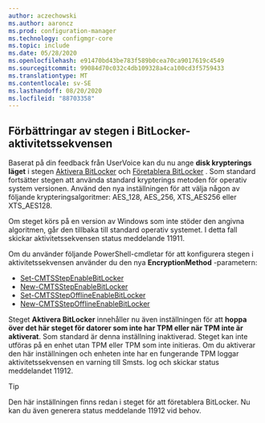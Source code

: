 ```yaml
---
author: aczechowski
ms.author: aaroncz
ms.prod: configuration-manager
ms.technology: configmgr-core
ms.topic: include
ms.date: 05/28/2020
ms.openlocfilehash: e91470bd43be783f589b0cea70ca9017619c4549
ms.sourcegitcommit: 99084d70c032c4db109328a4ca100cd3f5759433
ms.translationtype: MT
ms.contentlocale: sv-SE
ms.lasthandoff: 08/20/2020
ms.locfileid: "88703358"
---
```

## <a name="improvements-to-bitlocker-task-sequence-steps"></a><a name="bkmk_tsbitlocker"></a> Förbättringar av stegen i BitLocker-aktivitetssekvensen

<!--6995601-->

Baserat på din feedback från UserVoice kan du nu ange **disk krypterings läget** i stegen [Aktivera BitLocker](../../../../../osd/understand/task-sequence-steps.md#BKMK_EnableBitLocker) och [Företablera BitLocker](../../../../../osd/understand/task-sequence-steps.md#BKMK_PreProvisionBitLocker) . Som standard fortsätter stegen att använda standard krypterings metoden för operativ system versionen. Använd den nya inställningen för att välja någon av följande krypteringsalgoritmer: AES_128, AES_256, XTS_AES256 eller XTS_AES128.

Om steget körs på en version av Windows som inte stöder den angivna algoritmen, går den tillbaka till standard operativ systemet. I detta fall skickar aktivitetssekvensen status meddelande 11911.

Om du använder följande PowerShell-cmdletar för att konfigurera stegen i aktivitetssekvensen använder du den nya **EncryptionMethod** -parametern:

- [Set-CMTSStepEnableBitLocker](/powershell/module/configurationmanager/Set-CMTSStepEnableBitLocker?view=sccm-ps)
- [New-CMTSStepEnableBitLocker](/powershell/module/configurationmanager/New-CMTSStepEnableBitLocker?view=sccm-ps)
- [Set-CMTSStepOfflineEnableBitLocker](/powershell/module/configurationmanager/Set-CMTSStepOfflineEnableBitLocker?view=sccm-ps)
- [New-CMTSStepOfflineEnableBitLocker](/powershell/module/configurationmanager/New-CMTSStepOfflineEnableBitLocker?view=sccm-ps)

Steget **Aktivera BitLocker** innehåller nu även inställningen för att **hoppa över det här steget för datorer som inte har TPM eller när TPM inte är aktiverat**. Som standard är denna inställning inaktiverad. Steget kan inte utföras på en enhet utan TPM eller TPM som inte initieras. Om du aktiverar den här inställningen och enheten inte har en fungerande TPM loggar aktivitetssekvensen en varning till Smsts. log och skickar status meddelandet 11912.

> [!TIP]
> Den här inställningen finns redan i steget för att företablera BitLocker. Nu kan du även generera status meddelande 11912 vid behov.